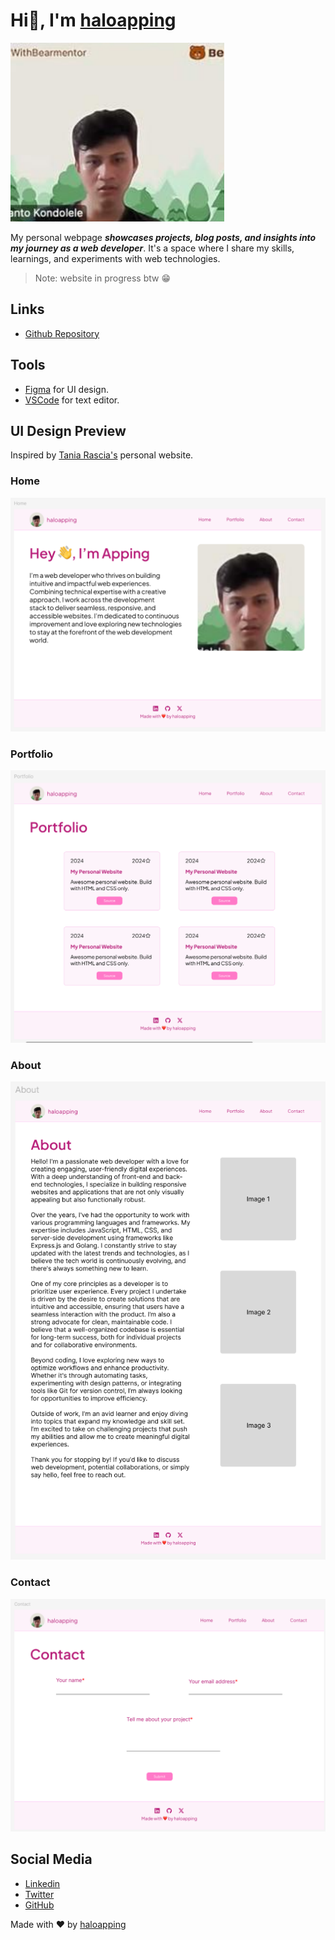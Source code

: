 # Hi👋, I'm [haloapping](haloapping.com)

![My Face when confused](images/readme/apping.png)

My personal webpage **_showcases projects, blog posts, and insights into my journey as a web developer_**. It's a space where I share my skills, learnings, and experiments with web technologies.

> Note: website in progress btw 😁

## Links

- [Github Repository](https://github.com/haloapping/haloapping)

## Tools

- [Figma](https://www.figma.com/) for UI design.
- [VSCode](https://code.visualstudio.com/) for text editor.

## UI Design Preview

Inspired by [Tania Rascia's](https://www.taniarascia.com/) personal website.

### Home

![home-page](images/readme/home-page.png)

### Portfolio

![home-page](images/readme/portfolio-page.png)

### About

![home-page](images/readme/about-page.png)

### Contact

![home-page](images/readme/contact-page.png)

## Social Media

- [Linkedin](https://www.linkedin.com/in/haloapping/)
- [Twitter](https://x.com/haloapping)
- [GitHub](https://github.com/haloapping)

Made with ❤️ by [haloapping](haloapping.com)
